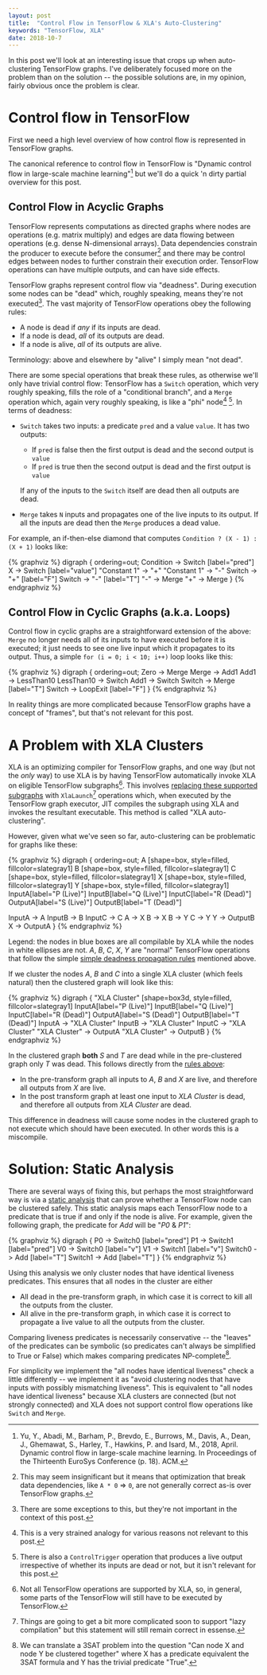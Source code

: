 ```yaml
---
layout: post
title:  "Control Flow in TensorFlow & XLA's Auto-Clustering"
keywords: "TensorFlow, XLA"
date: 2018-10-7
---
```


In this post we'll look at an interesting issue that crops up when auto-clustering TensorFlow graphs.  I've deliberately focused more on the problem than on the solution -- the possible solutions are, in my opinion, fairly obvious once the problem is clear.

# Control flow in TensorFlow

First we need a high level overview of how control flow is represented in TensorFlow graphs.

The canonical reference to control flow in TensorFlow is "Dynamic control flow in large-scale machine learning"[^paper] but we'll do a quick 'n dirty partial overview for this post.

[^paper]: Yu, Y., Abadi, M., Barham, P., Brevdo, E., Burrows, M., Davis, A., Dean, J., Ghemawat, S., Harley, T., Hawkins, P. and Isard, M., 2018, April. Dynamic control flow in large-scale machine learning. In Proceedings of the Thirteenth EuroSys Conference (p. 18). ACM.

## Control Flow in Acyclic Graphs

TensorFlow represents computations as directed graphs where nodes are operations (e.g. matrix multiply) and edges are data flowing between operations (e.g. dense N-dimensional arrays).  Data dependencies constrain the producer to execute before the consumer[^notanir] and there may be control edges between nodes to further constrain their execution order.  TensorFlow operations can have multiple outputs, and can have side effects.

[^notanir]: This may seem insignificant but it means that optimization that break data dependencies, like `A * 0` => `0`, are not generally correct as-is over TensorFlow graphs.

TensorFlow graphs represent control flow via "deadness".  During execution some nodes can be "dead" which, roughly speaking, means they're not executed[^transfernodes].  The vast majority of TensorFlow operations obey the following rules:<a name="deadnessrules"></a>

[^transfernodes]: There are some exceptions to this, but they're not important in the context of this post.

 * A node is dead if *any* if its inputs are dead.
 * If a node is dead, *all* of its outputs are dead.
 * If a node is alive, *all* of its outputs are alive.
 
Terminology: above and elsewhere by "alive" I simply mean "not dead".
 
There are some special operations that break these rules, as otherwise we'll only have trivial control flow:  TensorFlow has a `Switch` operation, which very roughly speaking, fills the role of a "conditional branch", and a `Merge` operation which, again very roughly speaking, is like a "phi" node[^strainedanalogy] [^controltrigger].  In terms of deadness:

[^controltrigger]: There is also a `ControlTrigger` operation that produces a live output irrespective of whether its inputs are dead or not, but it isn't relevant for this post.

[^strainedanalogy]:  This is a very strained analogy for various reasons not relevant to this post.

 * `Switch` takes two inputs: a predicate `pred` and a value `value`.  It has two outputs:
     - If `pred` is false then the first output is dead and the second output is `value`
     - If `pred` is true then the second output is dead and the first output is `value`

   If any of the inputs to the `Switch` itself are dead then all outputs are dead.
 * `Merge` takes `N` inputs and propagates one of the live inputs to its output.  If all the inputs are dead then the `Merge` produces a dead value.
 
For example, an if-then-else diamond that computes `Condition ? (X - 1) : (X + 1)` looks like:

{% graphviz %}
digraph {
  ordering=out;
  Condition -> Switch [label="pred"]
  X -> Switch [label="value"]
  "Constant 1" -> "+"
  "Constant 1" -> "-"
  Switch -> "+" [label="F"]
  Switch -> "-" [label="T"]
  "-" -> Merge
  "+" -> Merge
}
{% endgraphviz %}


## Control Flow in Cyclic Graphs (a.k.a. Loops)

Control flow in cyclic graphs are a straightforward extension of the above: `Merge` no longer needs all of its inputs to have executed before it is executed; it just needs to see one live input which it propagates to its output.  Thus, a simple `for (i = 0; i < 10; i++)` loop looks like this:

{% graphviz %}
digraph {
  ordering=out;
  Zero -> Merge
  Merge -> Add1
  Add1 -> LessThan10
  LessThan10 -> Switch
  Add1 -> Switch
  Switch -> Merge [label="T"]
  Switch -> LoopExit [label="F"]
}
{% endgraphviz %}


In reality things are more complicated because TensorFlow graphs have a concept of "frames", but that's not relevant for this post.

# A Problem with XLA Clusters

XLA is an optimizing compiler for TensorFlow graphs, and one way (but not the *only* way) to use XLA is by having TensorFlow automatically invoke XLA on eligible TensorFlow subgraphs[^notallops].  This involves [replacing these supported subgraphs](https://github.com/tensorflow/tensorflow/blob/d78b3484d4b98790c2d3a7c0d861487e2fcdefdf/tensorflow/compiler/jit/build_xla_launch_ops_pass.cc#L35) with `XlaLaunch`[^lazycompilation] operations which, when executed by the TensorFlow graph executor, JIT compiles the subgraph using XLA and invokes the resultant executable.  This method is called "XLA auto-clustering".

[^notallops]: Not all TensorFlow operations are supported by XLA, so, in general, some parts of the TensorFlow will still have to be executed by TensorFlow.

[^lazycompilation]:  Things are going to get a bit more complicated soon to support "lazy compilation" but this statement will still remain correct in essense.

However, given what we've seen so far, auto-clustering can be problematic for graphs like these:

{% graphviz %}
digraph {
  ordering=out;
  A [shape=box, style=filled, fillcolor=slategray1]
  B [shape=box, style=filled, fillcolor=slategray1]
  C [shape=box, style=filled, fillcolor=slategray1]
  X [shape=box, style=filled, fillcolor=slategray1]
  Y [shape=box, style=filled, fillcolor=slategray1]
  InputA[label="P (Live)"]
  InputB[label="Q (Live)"]
  InputC[label="R (Dead)"]
  OutputA[label="S (Live)"]
  OutputB[label="T (Dead)"]

  InputA -> A
  InputB -> B
  InputC -> C
  A -> X
  B -> X
  B -> Y
  C -> Y
  Y -> OutputB
  X -> OutputA
}
{% endgraphviz %}

Legend: the nodes in blue boxes are all compilable by XLA while the nodes in white ellipses are not.  _A_, _B_, _C_, _X_, _Y_ are "normal" TensorFlow operations that follow the simple [simple deadness propagation rules](#deadnessrules) mentioned above.

If we cluster the nodes _A_, _B_ and _C_ into a single XLA cluster (which feels natural) then the clustered graph will look like this:

{% graphviz %}
digraph {
  "XLA Cluster" [shape=box3d, style=filled, fillcolor=slategray1]
  InputA[label="P (Live)"]
  InputB[label="Q (Live)"]
  InputC[label="R (Dead)"]
  OutputA[label="S (Dead)"]
  OutputB[label="T (Dead)"]
  InputA -> "XLA Cluster"
  InputB -> "XLA Cluster"
  InputC -> "XLA Cluster"
  "XLA Cluster" -> OutputA
  "XLA Cluster" -> OutputB
}
{% endgraphviz %}

In the clustered graph **both** _S_ and _T_ are dead while in the pre-clustered graph only _T_ was dead. This follows directly from the [rules above](#deadnessrules): 

 * In the pre-transform graph all inputs to _A_, _B_ and _X_ are live, and therefore all outputs from _X_ are live.
 * In the post transform graph at least one input to _XLA Cluster_ is dead, and therefore all outputs from _XLA Cluster_ are dead.

This difference in deadness will cause some nodes in the clustered graph to not execute which should have been executed.  In other words this is a miscompile.

# Solution: Static Analysis

There are several ways of fixing this, but perhaps the most straightforward way is via a [static analysis](https://github.com/tensorflow/tensorflow/blob/6619dd5fdcad02f087f5758083e2585bdfef9e78/tensorflow/compiler/jit/deadness_analysis.h) that can prove whether a TensorFlow node can be clustered safely.  This static analysis maps each TensorFlow node to a predicate that is true if and only if the node is alive.  For example, given the following graph, the predicate for _Add_ will be "_P0_ & _P1_":

{% graphviz %}
digraph {
  P0 -> Switch0 [label="pred"]
  P1 -> Switch1 [label="pred"]
  V0 -> Switch0 [label="v"]
  V1 -> Switch1 [label="v"]
  Switch0 -> Add [label="T"]
  Switch1 -> Add [label="T"]
}
{% endgraphviz %}


Using this analysis we only cluster nodes that have identical liveness predicates.  This ensures that all nodes in the cluster are either

 * All dead in the pre-transform graph, in which case it is correct to kill all the outputs from the cluster.
 * All alive in the pre-transform graph, in which case it is correct to propagate a live value to all the outputs from the cluster.

Comparing liveness predicates is necessarily conservative -- the "leaves" of the predicates can be symbolic (so predicates can't always be simplified to True or False) which makes comparing predicates NP-complete[^npcomplete].

For simplicity we implement the "all nodes have identical liveness" check a little differently -- we implement it as "avoid clustering nodes that have inputs with possibly mismatching liveness".  This is equivalent to "all nodes have identical liveness" because XLA clusters are connected (but not strongly connected) and XLA does not support control flow operations like `Switch` and `Merge`.

[^npcomplete]:  We can translate a 3SAT problem into the question "Can node X and node Y be clustered together" where X has a predicate equivalent the 3SAT formula and Y has the trivial predicate "True".

